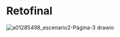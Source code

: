 # Retofinal

![a01285498_escenario2-Página-3 drawio](https://github.com/user-attachments/assets/c8d323f6-0096-4608-a278-ea7cdb6e2732)
